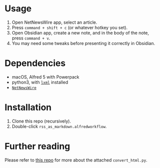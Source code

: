 # Usage

1. Open NetNewsWire app, select an article.
2. Press `command + shift + c` (or whatever hotkey you set).
3. Open Obsidian app, create a new note, and in the body of the note, press `command + v`.
4. You may need some tweaks before presenting it correctly in Obsidian.

# Dependencies

- macOS, Alfred 5 with Powerpack
- python3, with [`lxml`](https://lxml.de) installed
- [`NetNewsWire`](https://netnewswire.com)

# Installation

1. Clone this repo (recursively).
2. Double-click `rss_as_markdown.alfredworkflow`.

# Further reading

Please refer to [this repo](https://github.com/kkew3/html2obsidian) for more about the attached `convert_html.py`.
